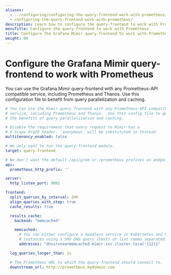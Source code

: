 ```yaml
---
aliases:
  - ../configuring/configuring-the-query-frontend-work-with-prometheus/
  - configuring-the-query-frontend-work-with-prometheus/
description: Learn how to configure the query-frontend to work with Prometheus.
menuTitle: Configure the query-frontend to work with Prometheus
title: Configure the Grafana Mimir query-frontend to work with Prometheus
weight: 90
---
```


# Configure the Grafana Mimir query-frontend to work with Prometheus

You can use the Grafana Mimir query-frontend with any Prometheus-API compatible
service, including Prometheus and Thanos. Use this configuration file to
benefit from query parallelization and caching.

<!-- prettier-ignore-start -->
[embedmd]:# (../../../configurations/prometheus-frontend.yml)
```yml
# You can use the Mimir query frontend with any Prometheus-API compatible
# service, including Prometheus and Thanos.  Use this config file to get
# the benefits of query parallelisation and caching.

# Disable the requirement that every request to Mimir has a
# X-Scope-OrgID header. `anonymous` will be substituted in instead.
multitenancy_enabled: false

# We only want to run the query-frontend module.
target: query-frontend

# We don't want the default /api/prom or /prometheus prefixes on endpoints.
api:
  prometheus_http_prefix: ''

server:
  http_listen_port: 9091

frontend:
  split_queries_by_interval: 24h
  align_queries_with_step: true
  cache_results: true

  results_cache:
    backend: "memcached"

    memcached:
      # You can either configure a headless service in Kubernetes and Mimir will discover the individual
      # instances using a SRV DNS query (host) or list comma separated memcached addresses.
      addresses: "dnssrvnoa+memcached.mimir.svc.cluster.local:11211"

  log_queries_longer_than: 1s

  # The Prometheus URL to which the query-frontend should connect to.
  downstream_url: http://prometheus.mydomain.com
```
<!-- prettier-ignore-end -->
